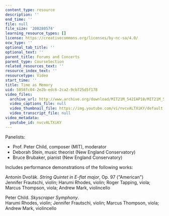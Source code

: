 ```yaml
---
content_type: resource
description: ''
end_time: ''
file: null
file_size: '200280574'
learning_resource_types: []
license: https://creativecommons.org/licenses/by-nc-sa/4.0/
ocw_type: ''
optional_tab_title: ''
optional_text: ''
parent_title: Forums and Concerts
parent_type: CourseSection
related_resources_text: ''
resource_index_text: ''
resourcetype: Video
start_time: ''
title: Time as Memory
uid: 5058fc04-2e2b-edc6-2ca2-9cb725d5f178
video_files:
  archive_url: http://www.archive.org/download/MIT21M_542IAP10/MIT21M_542IAP10forum2_300k.mp4
  video_captions_file: null
  video_thumbnail_file: https://img.youtube.com/vi/nvcvALTXiKY/default.jpg
  video_transcript_file: null
video_metadata:
  youtube_id: nvcvALTXiKY
---
```


Panelists:

*   Prof. Peter Child, composer (MIT), moderator
*   Deborah Stein, music theorist (New England Conservatory)
*   Bruce Brubaker, pianist (New England Conservatory)

Includes performance demonstrations of the following works:

Antonín Dvořák. _String Quintet in E-flat major_, Op. 97 ("American")  
Jennifer Frautschi, violin; Harumi Rhodes, violin; Roger Tapping, viola; Marcus Thompson, viola; Andrew Mark, violincello

Peter Child. _Skyscraper Symphony_.  
Harumi Rhodes, violin; Jennifer Frautschi, violin; Marcus Thompson, viola; Andrew Mark, violincello

